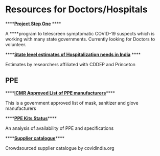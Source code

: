 # Resources for Doctors/Hospitals

\*\*\*\*[**Project Step One**](https://www.projectstepone.org/) ****

A ****program to telescreen symptomatic COVID-19 suspects which is working with many state governments. Currently looking for Doctors to volunteer. 

\*\*\*\*[**State level estimates of Hospitalization needs in India**](https://cddep.org/wp-content/uploads/2020/04/Covid.state_.hosp_3Apr2020.pdf) ****

Estimates by researchers affiliated with CDDEP and Princeton

## **PPE**

\*\*\*\*[**ICMR Approved List of PPE manufacturers**](https://drive.google.com/file/d/1BUzj89_pQdtUpQ1wPTrmAJkO3aFqmTvE/view)\*\*\*\*

This is a government approved list of mask, sanitizer and glove manufacturers

\*\*\*\*[**PPE Kits Status**](https://drive.google.com/file/d/1Wz2KDR-y6BFTz3TNte0Ifohxqlw1ymw4/view)\*\*\*\*

An analysis of availability of PPE and specifications

\*\*\*\*[**Supplier catalogue**](https://airtable.com/shrCKnk7easkiJMO4/tblI3dadTtpoeUzYF?blocks=hide)\*\*\*\*

Crowdsourced supplier catalogue by covidindia.org





